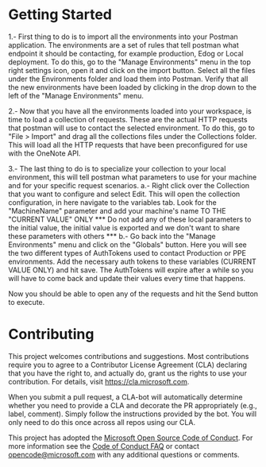 # Getting Started

1.- First thing to do is to import all the environments into your Postman application. 
    The environments are a set of rules that tell postman what endpoint it should be contacting, for example production, Edog or Local deployment.
    To do this, go to the "Manage Environments" menu in the top right settings icon, open it and click on the import button. 
    Select all the files under the Environments folder and load them into Postman. Verify that all the new environments have been loaded by 
    clicking in the drop down to the left of the "Manage Environments" menu.

2.- Now that you have all the environments loaded into your workspace, is time to load a collection of requests. These are the actual HTTP requests
    that postman will use to contact the selected environment. To do this, go to "File > Import" and drag all the collections files under the Collections folder.
    This will load all the HTTP requests that have been preconfigured for use with the OneNote API.

3.- The last thing to do is to specialize your collection to your local environment, this will tell postman what parameters to use for your machine and for your specific request scenarios.
    a.- Right click over the Collection that you want to configure and select Edit. This will open the collection configuration, in here navigate to the variables tab. 
        Look for the "MachineName" parameter and add your machine's name TO THE "CURRENT VALUE" ONLY 
            *** Do not add any of these local parameters to the initial value, the initial value is exported and we don't want to share these parameters with others *** 
    b.- Go back into the "Manage Environments" menu and click on the "Globals" button. Here you will see the two different types of AuthTokens used to contact Production or PPE environments. 
        Add the necessary auth tokens to these variables (CURRENT VALUE ONLY) and hit save. The AuthTokens will expire after a while so you will have to come back and update their values every time
        that happens.

Now you should be able to open any of the requests and hit the Send button to execute.

# Contributing

This project welcomes contributions and suggestions.  Most contributions require you to agree to a
Contributor License Agreement (CLA) declaring that you have the right to, and actually do, grant us
the rights to use your contribution. For details, visit https://cla.microsoft.com.

When you submit a pull request, a CLA-bot will automatically determine whether you need to provide
a CLA and decorate the PR appropriately (e.g., label, comment). Simply follow the instructions
provided by the bot. You will only need to do this once across all repos using our CLA.

This project has adopted the [Microsoft Open Source Code of Conduct](https://opensource.microsoft.com/codeofconduct/).
For more information see the [Code of Conduct FAQ](https://opensource.microsoft.com/codeofconduct/faq/) or
contact [opencode@microsoft.com](mailto:opencode@microsoft.com) with any additional questions or comments.
